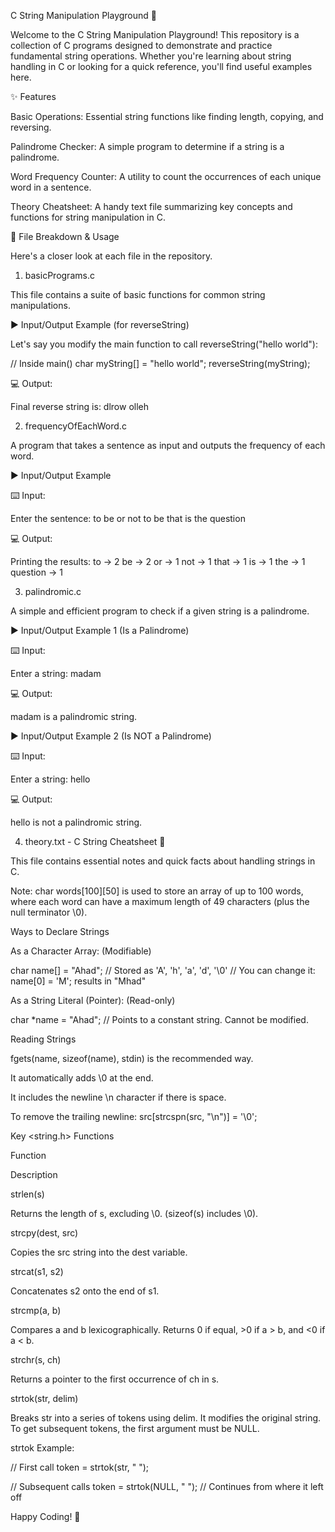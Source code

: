 C String Manipulation Playground 🚀

Welcome to the C String Manipulation Playground! This repository is a collection of C programs designed to demonstrate and practice fundamental string operations. Whether you're learning about string handling in C or looking for a quick reference, you'll find useful examples here.

✨ Features

Basic Operations: Essential string functions like finding length, copying, and reversing.

Palindrome Checker: A simple program to determine if a string is a palindrome.

Word Frequency Counter: A utility to count the occurrences of each unique word in a sentence.

Theory Cheatsheet: A handy text file summarizing key concepts and functions for string manipulation in C.

📂 File Breakdown & Usage

Here's a closer look at each file in the repository.

1. basicPrograms.c

This file contains a suite of basic functions for common string manipulations.

▶️ Input/Output Example (for reverseString)

Let's say you modify the main function to call reverseString("hello world"):

// Inside main()
char myString[] = "hello world";
reverseString(myString);


💻 Output:

Final reverse string is: dlrow olleh


2. frequencyOfEachWord.c

A program that takes a sentence as input and outputs the frequency of each word.

▶️ Input/Output Example

⌨️ Input:

Enter the sentence: to be or not to be that is the question


💻 Output:

Printing the results: 
to -> 2
be -> 2
or -> 1
not -> 1
that -> 1
is -> 1
the -> 1
question -> 1


3. palindromic.c

A simple and efficient program to check if a given string is a palindrome.

▶️ Input/Output Example 1 (Is a Palindrome)

⌨️ Input:

Enter a string:
madam


💻 Output:

madam is a palindromic string.


▶️ Input/Output Example 2 (Is NOT a Palindrome)

⌨️ Input:

Enter a string:
hello


💻 Output:

hello is not a palindromic string.


4. theory.txt - C String Cheatsheet 📝

This file contains essential notes and quick facts about handling strings in C.

Note: char words[100][50] is used to store an array of up to 100 words, where each word can have a maximum length of 49 characters (plus the null terminator \0).

Ways to Declare Strings

As a Character Array: (Modifiable)

char name[] = "Ahad"; 
// Stored as 'A', 'h', 'a', 'd', '\0'
// You can change it: name[0] = 'M'; results in "Mhad"


As a String Literal (Pointer): (Read-only)

char *name = "Ahad"; 
// Points to a constant string. Cannot be modified.


Reading Strings

fgets(name, sizeof(name), stdin) is the recommended way.

It automatically adds \0 at the end.

It includes the newline \n character if there is space.

To remove the trailing newline: src[strcspn(src, "\n")] = '\0';

Key <string.h> Functions

Function

Description

strlen(s)

Returns the length of s, excluding \0. (sizeof(s) includes \0).

strcpy(dest, src)

Copies the src string into the dest variable.

strcat(s1, s2)

Concatenates s2 onto the end of s1.

strcmp(a, b)

Compares a and b lexicographically. Returns 0 if equal, >0 if a > b, and <0 if a < b.

strchr(s, ch)

Returns a pointer to the first occurrence of ch in s.

strtok(str, delim)

Breaks str into a series of tokens using delim. It modifies the original string. To get subsequent tokens, the first argument must be NULL.

strtok Example:

// First call
token = strtok(str, " "); 

// Subsequent calls
token = strtok(NULL, " "); // Continues from where it left off


Happy Coding! 🎉
